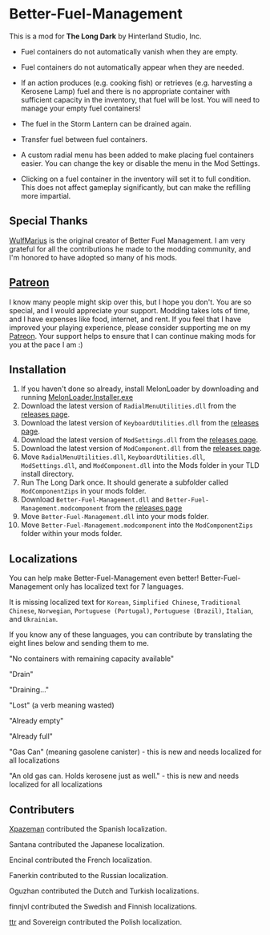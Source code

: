 # Better-Fuel-Management


This is a mod for **The Long Dark** by Hinterland Studio, Inc.


* Fuel containers do not automatically vanish when they are empty.

* Fuel containers do not automatically appear when they are needed.

* If an action produces (e.g. cooking fish) or retrieves (e.g. harvesting a Kerosene Lamp) fuel and there is no appropriate container with sufficient capacity in the inventory, that fuel will be lost. You will need to manage your empty fuel containers!

* The fuel in the Storm Lantern can be drained again.

* Transfer fuel between fuel containers.

* A custom radial menu has been added to make placing fuel containers easier. You can change the key or disable the menu in the Mod Settings.

* Clicking on a fuel container in the inventory will set it to full condition. This does not affect gameplay significantly, but can make the refilling more impartial.

## Special Thanks

[WulfMarius](https://github.com/WulfMarius) is the original creator of Better Fuel Management. I am very grateful for all the contributions he made to the modding community, and I'm honored to have adopted so many of his mods.

## [Patreon](https://www.patreon.com/ds5678)

I know many people might skip over this, but I hope you don't. You are so special, and I would appreciate your support. Modding takes lots of time, and I have expenses like food, internet, and rent. If you feel that I have improved your playing experience, please consider supporting me on my [Patreon](https://www.patreon.com/ds5678). Your support helps to ensure that I can continue making mods for you at the pace I am :)

## Installation

1. If you haven't done so already, install MelonLoader by downloading and running [MelonLoader.Installer.exe](https://github.com/HerpDerpinstine/MelonLoader/releases/latest/download/MelonLoader.Installer.exe)
2. Download the latest version of `RadialMenuUtilities.dll` from the [releases page](https://github.com/ds5678/RadialMenuUtilities/releases).
3. Download the latest version of `KeyboardUtilities.dll` from the [releases page](https://github.com/ds5678/KeyboardUtilities/releases).
4. Download the latest version of `ModSettings.dll` from the [releases page](https://github.com/zeobviouslyfakeacc/ModSettings/releases).
5. Download the latest version of `ModComponent.dll` from the [releases page](https://github.com/ds5678/ModComponent/releases).
6. Move `RadialMenuUtilities.dll`, `KeyboardUtilities.dll`, `ModSettings.dll`, and `ModComponent.dll` into the Mods folder in your TLD install directory.
7. Run The Long Dark once. It should generate a subfolder called `ModComponentZips` in your mods folder.
8. Download `Better-Fuel-Management.dll` and `Better-Fuel-Management.modcomponent` from the [releases page](https://github.com/ds5678/Better-Fuel-Management/releases)
9. Move `Better-Fuel-Management.dll` into your mods folder.
10. Move `Better-Fuel-Management.modcomponent` into the `ModComponentZips` folder within your mods folder.

## Localizations

You can help make Better-Fuel-Management even better! Better-Fuel-Management only has localized text for 7 languages.

It is missing localized text for `Korean`, `Simplified Chinese`, `Traditional Chinese`, `Norwegian`, `Portuguese (Portugal)`, `Portuguese (Brazil)`, `Italian`, and `Ukrainian`. 

If you know any of these languages, you can contribute by translating the eight lines below and sending them to me.

"No containers with remaining capacity available"

"Drain"

"Draining..."

"Lost" (a verb meaning wasted)

"Already empty"

"Already full"

"Gas Can" (meaning gasolene canister) - this is new and needs localized for all localizations

"An old gas can. Holds kerosene just as well." - this is new and needs localized for all localizations

## Contributers

[Xpazeman](https://github.com/Xpazeman) contributed the Spanish localization.

Santana contributed the Japanese localization.

Encinal contributed the French localization.

Fanerkin contributed to the Russian localization.

Oguzhan contributed the Dutch and Turkish localizations.

finnjvl contributed the Swedish and Finnish localizations.

[ttr](https://github.com/ttr) and Sovereign contributed the Polish localization.